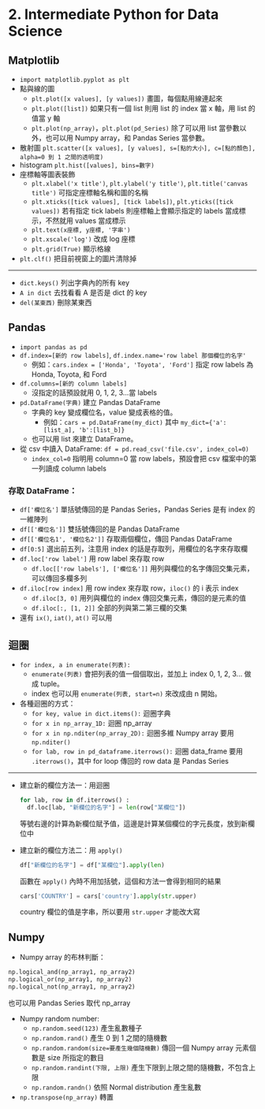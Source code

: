 # 2. Intermediate Python for Data Science

## Matplotlib
* `import matplotlib.pyplot as plt`
* 點與線的圖
  * `plt.plot([x values], [y values])` 畫圖，每個點用線連起來
  * `plt.plot([list])` 如果只有一個 list 則用 list 的 index 當 x 軸，用 list 的值當 y 軸
  * `plt.plot(np_array)`，`plt.plot(pd_Series)` 除了可以用 list 當參數以外，也可以用 Numpy array，和 Pandas Series 當參數。
* 散射圖
  `plt.scatter([x values], [y values], s=[點的大小], c=[點的顏色], alpha=0 到 1 之間的透明度)`
* histogram
`plt.hist([values], bins=數字)`
* 座標軸等圖表裝飾
  * `plt.xlabel('x title')`, `plt.ylabel('y title')`, `plt.title('canvas title')` 可指定座標軸名稱和圖的名稱
  * `plt.xticks([tick values], [tick labels])`, `plt.yticks([tick values])` 若有指定 tick labels 則座標軸上會顯示指定的 labels 當成標示，不然就用 values 當成標示
  * `plt.text(x座標, y座標, '字串')`
  * `plt.xscale('log')` 改成 log 座標
  * `plt.grid(True)` 顯示格線
* `plt.clf()` 把目前視窗上的圖片清除掉

---

* `dict.keys()` 列出字典內的所有 key
* `A in dict` 去找看看 A 是否是 dict 的 key
* `del(某東西)` 刪除某東西

## Pandas
* `import pandas as pd`
* `df.index=[新的 row labels]`, `df.index.name='row label 那個欄位的名字'`
  * 例如：`cars.index = ['Honda', 'Toyota', 'Ford']` 指定 row labels 為 Honda, Toyota, 和 Ford
* `df.columns=[新的 column labels]`
   * 沒指定的話預設就用 0, 1, 2, 3...當 labels
* `pd.DataFrame(字典)` 建立 Pandas DataFrame
  * 字典的 key 變成欄位名，value 變成表格的值。
    * 例如：`cars = pd.DataFrame(my_dict)` 其中 `my_dict={'a':[list_a], 'b':[list_b]}`
  * 也可以用 list 來建立 DataFrame。
* 從 csv 中讀入 DataFrame: `df = pd.read_csv('file.csv', index_col=0)`
  * `index_col=0` 指明用 column=0 當 row labels，預設會把 csv 檔案中的第一列讀成 column labels

### 存取 DataFrame：
* `df['欄位名']` 單括號傳回的是 Pandas Series，Pandas Series 是有 index 的一維陣列
* `df[['欄位名']]` 雙括號傳回的是 Pandas DataFrame
* `df[['欄位名1', '欄位名2']]` 存取兩個欄位，傳回 Pandas DataFrame
* `df[0:5]` 選出前五列，注意用 index 的話是存取列，用欄位的名字來存取欄
* `df.loc['row label']` 用 row label 來存取 row
  * `df.loc[['row labels'], ['欄位名']]` 用列與欄位的名字傳回交集元素，可以傳回多欄多列
* `df.iloc[row index]` 用 row index 來存取 row，`iloc()` 的 i 表示 index
  * `df.iloc[3, 0]` 用列與欄位的 index 傳回交集元素，傳回的是元素的值
  * `df.iloc[:, [1, 2]]` 全部的列與第二第三欄的交集
* 還有 `ix()`, `iat()`, `at()` 可以用

## 迴圈
* `for index, a in enumerate(列表):`
  * `enumerate(列表)` 會把列表的值一個個取出，並加上 index 0, 1, 2, 3... 做成 tuple。
  * index 也可以用 `enumerate(列表, start=n)` 來改成由 n 開始。
* 各種迴圈的方式：
  * `for key, value in dict.items():` 迴圈字典
  * `for x in np_array_1D:` 迴圈 np_array
  * `for x in np.nditer(np_array_2D):`  迴圈多維 Numpy array 要用 `np.nditer()`
  * `for lab, row in pd_dataframe.iterrows():` 迴圈 data_frame 要用 `.iterrows()`，其中 for loop 傳回的 row data 是 Pandas Series

---

* 建立新的欄位方法一：用迴圈

  ```python
  for lab, row in df.iterrows() :
    df.loc[lab, "新欄位的名字"] = len(row["某欄位"])
  ```
  等號右邊的計算為新欄位賦予值，這邊是計算某個欄位的字元長度，放到新欄位中

* 建立新的欄位方法二：用 `apply()`
  ```python
  df["新欄位的名字"] = df["某欄位"].apply(len)
  ```
  函數在 `apply()` 內時不用加括號，這個和方法一會得到相同的結果
  
  ```python
  cars['COUNTRY'] = cars['country'].apply(str.upper)
  ```
  country 欄位的值是字串，所以要用 `str.upper` 才能改大寫

## Numpy
* Numpy array 的布林判斷：

```python
np.logical_and(np_array1, np_array2)
np.logical_or(np_array1, np_array2)
np.logical_not(np_array1, np_array2)
```
也可以用 Pandas Series 取代 np_array

* Numpy random number:
  * `np.random.seed(123)` 產生亂數種子
  * `np.random.rand()` 產生 0 到 1 之間的隨機數
  * `np.random.random(size=要產生幾個隨機數)` 傳回一個 Numpy array 元素個數是 size 所指定的數目
  * `np.random.randint(下限, 上限)` 產生下限到上限之間的隨機數，不包含上限
  * `np.random.randn()` 依照 Normal distribution 產生亂數
* `np.transpose(np_array)` 轉置